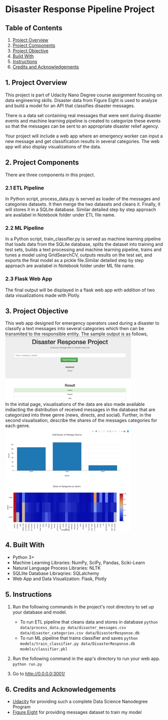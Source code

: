 # Disaster Response Pipeline Project
## Table of Contents
1. [Project Overview](#po)
2. [Project Components](#pc)
3. [Project Objective](#pob)
4. [Build With](#bw)
5. [Instructions](#in)
6. [Credits and Acknowledgements](#ca)

<a name="po"></a>
## 1. Project Overview
This project is part of Udacity Nano Degree course assignment focusing on data engineering skills. Disaster data from Figure Eight is used to analyze  and build a model for an API that classifies disaster messages.

There is a data set containing real messages that were sent during disaster events and machine learning pipeline is created to categorize these events so that the messages can be sent to an appropriate disaster relief agency.

Your project will include a web app where an emergency worker can input a new message and get classification results in several categories. The web app will also display visualizations of the data. 
<a name="pc"></a>
## 2. Project Components
There are three components in this project.
### 2.1 ETL Pipeline
In Python script, process_data.py is served as loader of the messages and categories datasets. It then merge the two datasets and cleans it. Finally, it will stores it in a SQLite database. Similar detailed step by step approach are availabel in Notebook folder under ETL file name. 
### 2.2 ML Pipeline
In a Python script, train_classifier.py is served as machine learning pipeline that loads data from the SQLite database, splits the dataset into training and test sets, builds a text processing and machine learning pipeline, trains and tunes a model using GridSearchCV, outputs results on the test set, and exports the final model as a pickle file.Similar detailed step by step approach are availabel in Notebook folder under ML file name. 
### 2.3 Flask Web App
The final output will be displayed in a flask web app with addition of two data visualizations made with Plotly. 
<a name="pob"></a>
## 3. Project Objective
This web app designed for emergency operators used during a disaster to classify a text messages into several categories which then can be transmited to the responsible entity. The sample output is as follows, 
<br/><img src="images/output.png" width=400><br/>
In the initial page, visualisations of the data are also made available indiacting the distribution of received messages in the database that are categorized into three genre (news, directs, and social). Further, in the second visualisation, describe the shares of the messages categories for each genre.
<br/><img src="images/bar.png" width=400>
<br/><img src="images/heatmap.png" width=400>
<a name="bw"></a>
## 4. Built With
* Python 3+
* Machine Learning Libraries: NumPy, SciPy, Pandas, Sciki-Learn
* Natural Language Process Libraries: NLTK
* SQLlite Database Libraqries: SQLalchemy
* Web App and Data Visualization: Flask, Plotly
<a name="in"></a>
## 5. Instructions
1. Run the following commands in the project's root directory to set up your database and model.

    - To run ETL pipeline that cleans data and stores in database
        `python data/process_data.py data/disaster_messages.csv data/disaster_categories.csv data/DisasterResponse.db`
    - To run ML pipeline that trains classifier and saves
        `python models/train_classifier.py data/DisasterResponse.db models/classifier.pkl`

2. Run the following command in the app's directory to run your web app.
    `python run.py`

3. Go to http://0.0.0.0:3001/
<a name="ca"></a>
## 6. Credits and Acknowledgements
* [Udacity](https://www.udacity.com/) for providing such a complete Data Science Nanodegree Program
* [Figure Eight](https://www.figure-eight.com/) for providing messages dataset to train my model

